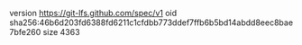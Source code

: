 version https://git-lfs.github.com/spec/v1
oid sha256:46b6d203fd6388fd6211c1cfdbb773ddef7ffb6b5bd14abdd8eec8bae7bfe260
size 4363

